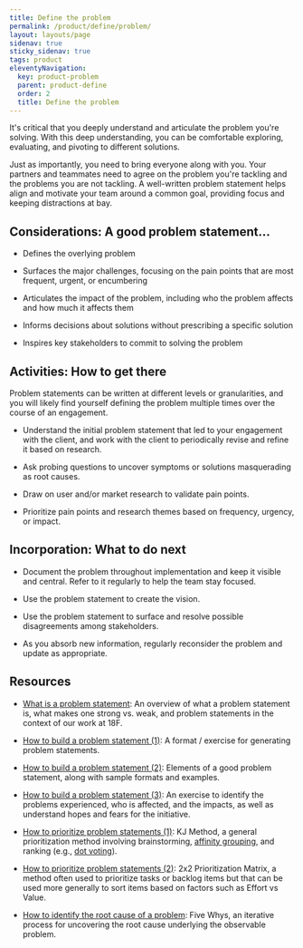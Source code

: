 ```yaml
---
title: Define the problem
permalink: /product/define/problem/
layout: layouts/page
sidenav: true
sticky_sidenav: true
tags: product
eleventyNavigation:
  key: product-problem
  parent: product-define
  order: 2
  title: Define the problem
---
```


It's critical that you deeply understand and articulate the problem you're solving. With this deep understanding, you can be comfortable exploring, evaluating, and pivoting to different solutions.

Just as importantly, you need to bring everyone along with you. Your partners and teammates need to agree on the problem you're tackling and the problems you are not tackling. A well-written problem statement helps align and motivate your team around a common goal, providing focus and keeping distractions at bay.

## Considerations: A good problem statement...

- Defines the overlying problem

- Surfaces the major challenges, focusing on the pain points that are most frequent, urgent, or encumbering

- Articulates the impact of the problem, including who the problem affects and how much it affects them

- Informs decisions about solutions without prescribing a specific solution

- Inspires key stakeholders to commit to solving the problem

## Activities: How to get there

Problem statements can be written at different levels or granularities, and you will likely find yourself defining the problem multiple times over the course of an engagement.

- Understand the initial problem statement that led to your engagement with the client, and work with the client to periodically revise and refine it based on research.

- Ask probing questions to uncover symptoms or solutions masquerading as root causes.

- Draw on user and/or market research to validate pain points.

- Prioritize pain points and research themes based on frequency, urgency, or impact.

## Incorporation: What to do next

- Document the problem throughout implementation and keep it visible and central. Refer to it regularly to help the team stay focused.

- Use the problem statement to create the vision.

- Use the problem statement to surface and resolve possible disagreements among stakeholders.

- As you absorb new information, regularly reconsider the problem and update as appropriate.

## Resources

- [What is a problem statement](https://docs.google.com/presentation/d/1KDf3rppwlkZGzNsG-dn1CbkaYWlO8B1H2Is54646A4A/edit#slide=id.g1d7a840d6b_0_78): An overview of what a problem statement is, what makes one strong vs. weak, and problem statements in the context of our work at 18F.

- [How to build a problem statement (1)](https://medium.com/eightshapes-llc/how-to-build-a-problem-statement-d1f21713720b): A format / exercise for generating problem statements.

- [How to build a problem statement (2)](https://docs.google.com/document/d/1GjzpUHQZGWG8lEzg8ZAMqRG3tZhaw_V010OUnt9yKeI/edit#): Elements of a good problem statement, along with sample formats and examples.

- <a href="https://app.mural.co/t/gsa6/m/gsa6/1614280571328/064874369c7597eb3467fec790202b46ffe41f99" class="private-link">How to build a problem statement (3)</a>: An exercise to identify the problems experienced, who is affected, and the impacts, as well as understand hopes and fears for the initiative.

- [How to prioritize problem statements (1)](https://methods.18f.gov/discover/kj-method/): KJ Method, a general prioritization method involving brainstorming, [affinity grouping](https://methods.18f.gov/decide/affinity-mapping/), and ranking (e.g., [dot voting](https://methods.18f.gov/discover/dot-voting/)).

- [How to prioritize problem statements (2)](https://www.mindtheproduct.com/enter-matrix-lean-prioritisation/): 2x2 Prioritization Matrix, a method often used to prioritize tasks or backlog items but that can be used more generally to sort items based on factors such as Effort vs Value.

- [How to identify the root cause of a problem](https://methods.18f.gov/discover/five-whys/): Five Whys, an iterative process for uncovering the root cause underlying the observable problem.
